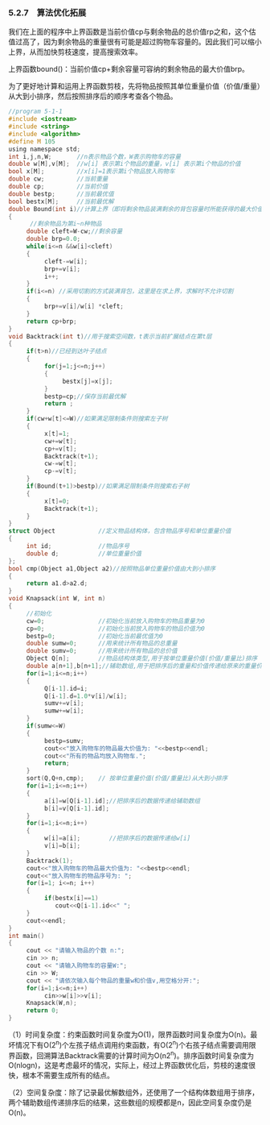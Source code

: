 ### 5.2.7　算法优化拓展

我们在上面的程序中上界函数是当前价值cp与剩余物品的总价值rp之和，这个估值过高了，因为剩余物品的重量很有可能是超过购物车容量的。因此我们可以缩小上界，从而加快剪枝速度，提高搜索效率。

上界函数bound()：当前价值cp+剩余容量可容纳的剩余物品的最大价值brp。

为了更好地计算和运用上界函数剪枝，先将物品按照其单位重量价值（价值/重量）从大到小排序，然后按照排序后的顺序考查各个物品。

```c
//program 5-1-1
#include <iostream>
#include <string>
#include <algorithm>
#define M 105
using namespace std;
int i,j,n,W;       //n表示物品个数，W表示购物车的容量
double w[M],v[M];  //w[i] 表示第i个物品的重量，v[i] 表示第i个物品的价值
bool x[M];         //x[i]=1表示第i个物品放入购物车
double cw;         //当前重量
double cp;         //当前价值
double bestp;      //当前最优值
bool bestx[M];     //当前最优解
double Bound(int i)//计算上界（即将剩余物品装满剩余的背包容量时所能获得的最大价值）
{
      //剩余物品为第i~n种物品
     double cleft=W-cw;//剩余容量
     double brp=0.0;
     while(i<=n &&w[i]<cleft)
     {
          cleft-=w[i];
          brp+=v[i];
          i++;
     }
     if(i<=n) //采用切割的方式装满背包，这里是在求上界，求解时不允许切割
     {
          brp+=v[i]/w[i] *cleft;
     }
     return cp+brp;
}
void Backtrack(int t)//用于搜索空间数，t表示当前扩展结点在第t层
{
     if(t>n)//已经到达叶子结点
     {
          for(j=1;j<=n;j++)
          {
               bestx[j]=x[j];
          }
          bestp=cp;//保存当前最优解
          return ;
     }
     if(cw+w[t]<=W)//如果满足限制条件则搜索左子树
     {
          x[t]=1;
          cw+=w[t];
          cp+=v[t];
          Backtrack(t+1);
          cw-=w[t];
          cp-=v[t];
     }
     if(Bound(t+1)>bestp)//如果满足限制条件则搜索右子树
     {
          x[t]=0;
          Backtrack(t+1);
     }
}
struct Object            //定义物品结构体，包含物品序号和单位重量价值
{
     int id;             //物品序号
     double d;           //单位重量价值
};
bool cmp(Object a1,Object a2)//按照物品单位重量价值由大到小排序
{
     return a1.d>a2.d;
}
void Knapsack(int W, int n)
{
     //初始化
     cw=0;               //初始化当前放入购物车的物品重量为0
     cp=0;               //初始化当前放入购物车的物品价值为0
     bestp=0;            //初始化当前最优值为0
     double sumw=0;      //用来统计所有物品的总重量
     double sumv=0;      //用来统计所有物品的总价值
     Object Q[n];        //物品结构体类型,用于按单位重量价值(价值/重量比)排序
     double a[n+1],b[n+1];//辅助数组,用于把排序后的重量和价值传递给原来的重量价值数组
     for(i=1;i<=n;i++)
     {
          Q[i-1].id=i;
          Q[i-1].d=1.0*v[i]/w[i];
          sumv+=v[i];
          sumw+=w[i];
     }
     if(sumw<=W)
     {
          bestp=sumv;
          cout<<"放入购物车的物品最大价值为: "<<bestp<<endl;
          cout<<"所有的物品均放入购物车.";
          return;
     }
     sort(Q,Q+n,cmp);    // 按单位重量价值(价值/重量比)从大到小排序
     for(i=1;i<=n;i++)
     {
          a[i]=w[Q[i-1].id];//把排序后的数据传递给辅助数组
          b[i]=v[Q[i-1].id];
     }
     for(i=1;i<=n;i++)
     {
          w[i]=a[i];        //把排序后的数据传递给w[i]
          v[i]=b[i];
     }
     Backtrack(1);
     cout<<"放入购物车的物品最大价值为: "<<bestp<<endl;
     cout<<"放入购物车的物品序号为: ";
     for(i=1; i<=n; i++)
     {
          if(bestx[i]==1)
             cout<<Q[i-1].id<<" ";
     }
     cout<<endl;
}
int main()
{
     cout << "请输入物品的个数 n:";
     cin >> n;
     cout << "请输入购物车的容量W:";
     cin >> W;
     cout << "请依次输入每个物品的重量w和价值v,用空格分开:";
     for(i=1;i<=n;i++)
          cin>>w[i]>>v[i];
     Knapsack(W,n);
     return 0;
}
```

（1）时间复杂度：约束函数时间复杂度为O(1)，限界函数时间复杂度为O(n)。最坏情况下有O(2<sup class="my_markdown">n</sup>)个左孩子结点调用约束函数，有O(2<sup class="my_markdown">n</sup>)个右孩子结点需要调用限界函数，回溯算法Backtrack需要的计算时间为O(n2<sup class="my_markdown">n</sup>)。排序函数时间复杂度为O(nlogn)，这是考虑最坏的情况，实际上，经过上界函数优化后，剪枝的速度很快，根本不需要生成所有的结点。

（2）空间复杂度：除了记录最优解数组外，还使用了一个结构体数组用于排序，两个辅助数组传递排序后的结果，这些数组的规模都是n，因此空间复杂度仍是O(n)。

